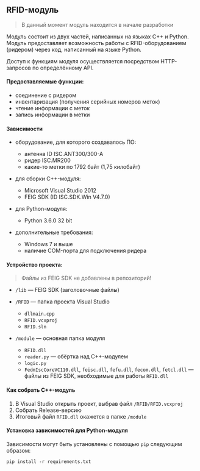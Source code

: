 ## RFID-модуль

> В данный момент модуль находится в начале разработки

Модуль состоит из двух частей, написанных на языках C++ и Python. Модуль предоставляет возможность работы с RFID-оборудованием (ридером) через код, написанный на языке Python.

Доступ к функциям модуля осуществляется посредством HTTP-запросов по определённому API.


#### Предоставляемые функции:

- соединение с ридером
- инвентаризация (получения серийных номеров меток)
- чтение информации с меток
- запись информации в метки


#### Зависимости

- оборудование, для которого создавалось ПО:

    - антенна ID ISC.ANT300/300-A
    - ридер ISC.MR200
    - какие-то метки по 1792 байт (1,75 килобайт)

- для сборки С++-модуля:

    - Microsoft Visual Studio 2012
    - FEIG SDK (ID ISC.SDK.Win V4.7.0)

- для Python-модуля:

    - Python 3.6.0 32 bit

- дополнительные требования:

    - Windows 7 и выше
    - наличие COM-порта для подключения ридера


#### Устройство проекта:

> Файлы из FEIG SDK не добавлены в репозиторий!

- `/lib` — FEIG SDK (заголовочные файлы)

- `/RFID` — папка проекта Visual Studio

    - `dllmain.cpp`
    - `RFID.vcxproj`
    - `RFID.sln`

- `/module` — основная папка модуля

    - `RFID.dll`
    - `reader.py` — обёртка над C++-модулем
    - `logic.py`
    - `FedmIscCoreVC110.dll`, `feisc.dll`, `fefu.dll`, `fecom.dll`, `fetcl.dll` — файлы  из FEIG SDK, необходимые для работы `RFID.dll`


#### Как собрать C++-модуль

1. В Visual Studio открыть проект, выбрав файл `/RFID/RFID.vcxproj`
2. Собрать Release-версию
3. Итоговый файл `RFID.dll` окажется в папке `/module`


#### Установка зависимостей для Python-модуля

Зависимости могут быть установлены с помощью `pip` следующим образом:

```
pip install -r requirements.txt
```